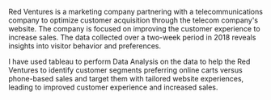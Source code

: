 Red Ventures is a marketing company partnering with a telecommunications company to optimize customer acquisition through the telecom company's website. The company is focused on improving the customer experience to increase sales. The data collected over a two-week period in 2018 reveals insights into visitor behavior and preferences. 

I have used tableau to perform Data Analysis on the data to help the Red Ventures to identify customer segments preferring online carts versus phone-based sales and target them with tailored website experiences, leading to improved customer experience and increased sales.
